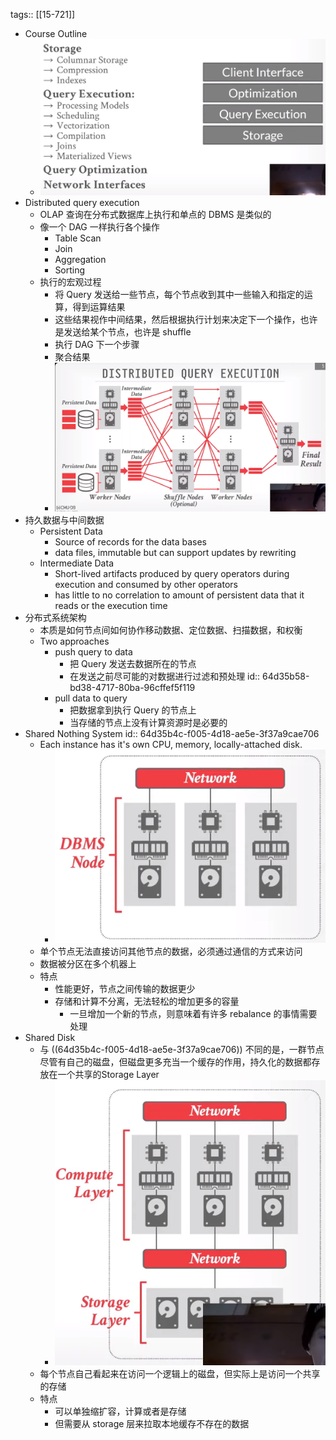 tags:: [[15-721]]

- Course Outline
	- ![image.png](../assets/image_1691571991621_0.png)
- Distributed query execution
	- OLAP 查询在分布式数据库上执行和单点的 DBMS 是类似的
	- 像一个 DAG 一样执行各个操作
		- Table Scan
		- Join
		- Aggregation
		- Sorting
	- 执行的宏观过程
		- 将 Query 发送给一些节点，每个节点收到其中一些输入和指定的运算，得到运算结果
		- 这些结果视作中间结果，然后根据执行计划来决定下一个操作，也许是发送给某个节点，也许是 shuffle
		- 执行 DAG 下一个步骤
		- 聚合结果
		- ![image.png](../assets/image_1691572650115_0.png)
- 持久数据与中间数据
	- Persistent Data
		- Source of records for the data bases
		- data files, immutable but can support updates by rewriting
	- Intermediate Data
		- Short-lived artifacts produced by query operators during execution and consumed by other operators
		- has little to no correlation to amount of persistent data that it reads or the execution time
- 分布式系统架构
	- 本质是如何节点间如何协作移动数据、定位数据、扫描数据，和权衡
	- Two approaches
		- push query to data
			- 把 Query 发送去数据所在的节点
			- 在发送之前尽可能的对数据进行过滤和预处理
			  id:: 64d35b58-bd38-4717-80ba-96cffef5f119
		- pull data to query
			- 把数据拿到执行 Query 的节点上
			- 当存储的节点上没有计算资源时是必要的
- Shared Nothing System
  id:: 64d35b4c-f005-4d18-ae5e-3f37a9cae706
	- Each instance has it's own CPU, memory, locally-attached disk.
		- ![image.png](../assets/image_1691578313457_0.png)
	- 单个节点无法直接访问其他节点的数据，必须通过通信的方式来访问
	- 数据被分区在多个机器上
	- 特点
		- 性能更好，节点之间传输的数据更少
		- 存储和计算不分离，无法轻松的增加更多的容量
			- 一旦增加一个新的节点，则意味着有许多 rebalance 的事情需要处理
- Shared Disk
	- 与 ((64d35b4c-f005-4d18-ae5e-3f37a9cae706)) 不同的是，一群节点尽管有自己的磁盘，但磁盘更多充当一个缓存的作用，持久化的数据都存放在一个共享的Storage Layer
		- ![image.png](../assets/image_1691578420031_0.png)
	- 每个节点自己看起来在访问一个逻辑上的磁盘，但实际上是访问一个共享的存储
	- 特点
		- 可以单独缩扩容，计算或者是存储
		- 但需要从 storage 层来拉取本地缓存不存在的数据